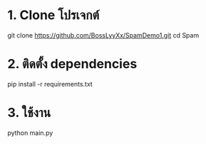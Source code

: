 # 1. Clone โปรเจกต์
git clone https://github.com/BossLyyXx/SpamDemo1.git
cd Spam

# 2. ติดตั้ง dependencies
pip install -r requirements.txt

# 3. ใช้งาน
python main.py 
